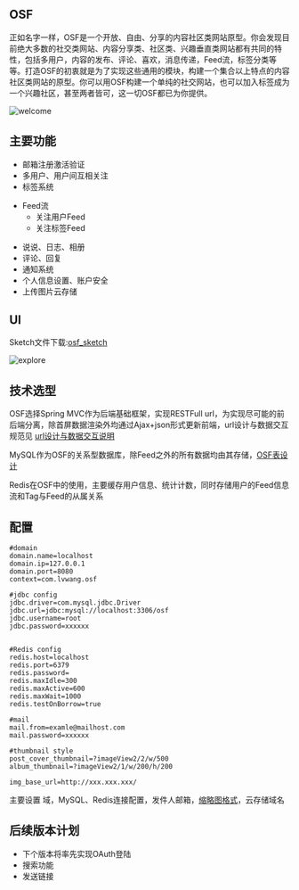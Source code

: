 ## OSF

正如名字一样，OSF是一个开放、自由、分享的内容社区类网站原型。你会发现目前绝大多数的社交类网站、内容分享类、社区类、兴趣垂直类网站都有共同的特性，包括多用户，内容的发布、评论、喜欢，消息传递，Feed流，标签分类等等。打造OSF的初衷就是为了实现这些通用的模块，构建一个集合以上特点的内容社区类网站的原型。你可以用OSF构建一个单纯的社交网站，也可以加入标签成为一个兴趣社区，甚至两者皆可，这一切OSF都已为你提供。

![welcome](http://7xkkim.com1.z0.glb.clouddn.com/welcome.png)

## 主要功能 

* 邮箱注册激活验证 
* 多用户、用户间互相关注
* 标签系统
- Feed流  
  * 关注用户Feed
  * 关注标签Feed
* 说说、日志、相册
* 评论、回复
* 通知系统  
* 个人信息设置、账户安全
* 上传图片云存储

##  UI

Sketch文件下载:[osf_sketch](http://pan.baidu.com/s/1hq5zI1e)  


![explore](http://7xkkim.com1.z0.glb.clouddn.com/osf_sketch_preview.png)




## 技术选型 

OSF选择Spring MVC作为后端基础框架，实现RESTFull url，为实现尽可能的前后端分离，除首屏数据渲染外均通过Ajax+json形式更新前端，url设计与数据交互规范见 [url设计与数据交互说明](doc/url.md)

MySQL作为OSF的关系型数据库，除Feed之外的所有数据均由其存储，[OSF表设计](doc/osf_db.png)

Redis在OSF中的使用，主要缓存用户信息、统计计数，同时存储用户的Feed信息流和Tag与Feed的从属关系

## 配置

	#domain
	domain.name=localhost
	domain.ip=127.0.0.1
	domain.port=8080
	context=com.lvwang.osf

	#jdbc config
	jdbc.driver=com.mysql.jdbc.Driver
	jdbc.url=jdbc:mysql://localhost:3306/osf
	jdbc.username=root
	jdbc.password=xxxxxx


	#Redis config
	redis.host=localhost
	redis.port=6379
	redis.password=
	redis.maxIdle=300
	redis.maxActive=600
	redis.maxWait=1000
	redis.testOnBorrow=true

	#mail
	mail.from=examle@mailhost.com
	mail.password=xxxxxx

	#thumbnail style
	post_cover_thumbnail=?imageView2/2/w/500
	album_thumbnail=?imageView2/1/w/200/h/200
 
	img_base_url=http://xxx.xxx.xxx/
	
主要设置 域，MySQL、Redis连接配置，发件人邮箱，[缩略图格式](http://developer.qiniu.com/docs/v6/api/reference/fop/image/imageview2.html)，云存储域名

## 后续版本计划 

* 下个版本将率先实现OAuth登陆
* 搜索功能  
* 发送链接 

